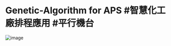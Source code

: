 # Genetic-Algorithm for APS #智慧化工廠排程應用 #平行機台
![image](https://user-images.githubusercontent.com/68886395/158193978-0402b276-8bfe-423b-9c65-15ba9304b01a.png)



